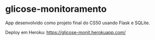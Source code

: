 # glicose-monitoramento

App desenvolvido como projeto final do CS50 usando Flask e SQLite.

Deploy em Heroku: https://glicose-monit.herokuapp.com/
